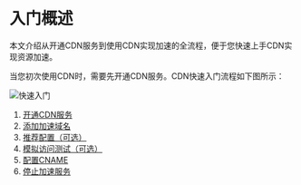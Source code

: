 # 入门概述

本文介绍从开通CDN服务到使用CDN实现加速的全流程，便于您快速上手CDN实现资源加速。

当您初次使用CDN时，需要先开通CDN服务。CDN快速入门流程如下图所示：

![快速入门](https://static-aliyun-doc.oss-accelerate.aliyuncs.com/assets/img/zh-CN/5105806261/p54964.png)

1.  [开通CDN服务](/intl.zh-CN/快速入门/开通CDN服务.md)
2.  [添加加速域名](/intl.zh-CN/快速入门/添加加速域名.md)
3.  [推荐配置（可选）](/intl.zh-CN/快速入门/配置缓存策略.md)
4.  [模拟访问测试（可选）](/intl.zh-CN/快速入门/模拟访问测试（可选）.md)
5.  [配置CNAME](/intl.zh-CN/快速入门/配置CNAME.md)
6.  [停止加速服务](/intl.zh-CN/快速入门/停止加速服务.md)

